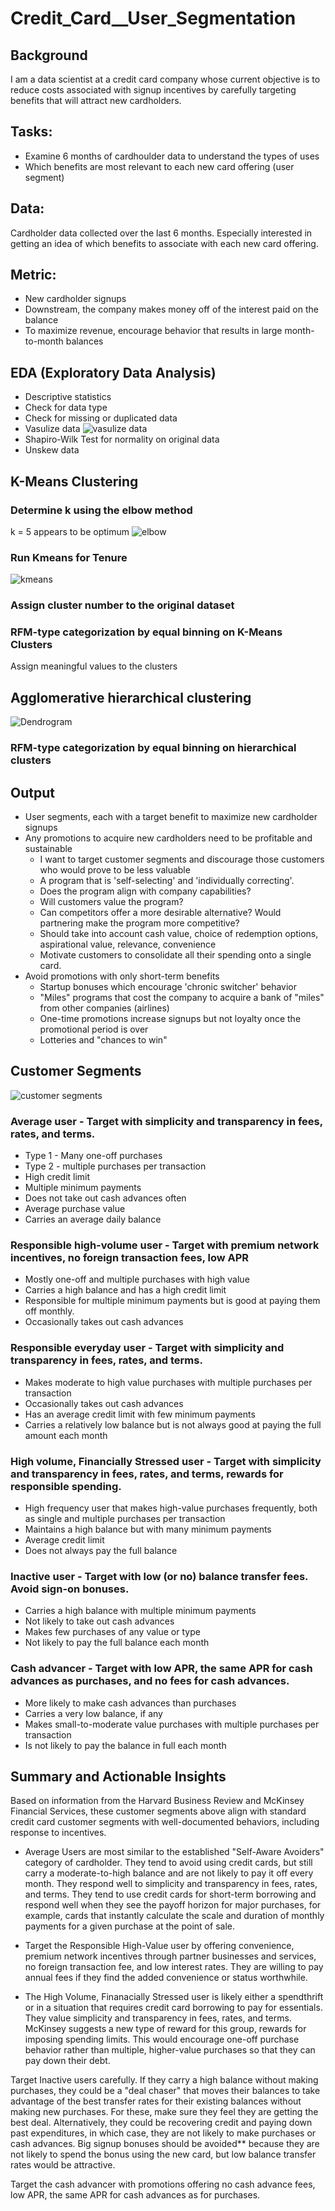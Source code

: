 # Credit_Card__User_Segmentation

## Background
I am a data scientist at a credit card company whose current objective is to reduce costs associated with signup incentives by carefully targeting benefits that will attract new cardholders.
## Tasks:
* Examine 6 months of cardhoulder data to understand the types of uses
* Which benefits are most relevant to each new card offering (user segment)

## Data: 
Cardholder data collected over the last 6 months. Especially interested in getting an idea of which benefits to associate with each new card offering.

## Metric:
* New cardholder signups
* Downstream, the company makes money off of the interest paid on the balance
* To maximize revenue, encourage behavior that results in large month-to-month balances

## EDA (Exploratory Data Analysis)
* Descriptive statistics
* Check for data type
* Check for missing or duplicated data
* Vasulize data
![vasulize data](https://github.com/stemgene/Credit_Card__User_Segmentation/blob/main/imgs/visualize_data.png)
* Shapiro-Wilk Test for normality on original data
* Unskew data

## K-Means Clustering
### Determine k using the elbow method
k = 5 appears to be optimum
![elbow](https://github.com/stemgene/Credit_Card__User_Segmentation/blob/main/imgs/elbow.png)
### Run Kmeans for Tenure
![kmeans](https://github.com/stemgene/Credit_Card__User_Segmentation/blob/main/imgs/kmeans.png)

### Assign cluster number to the original dataset

### RFM-type categorization by equal binning on K-Means Clusters
Assign meaningful values to the clusters

## Agglomerative hierarchical clustering
![Dendrogram](https://github.com/stemgene/Credit_Card__User_Segmentation/blob/main/imgs/dendrogram.png)
### RFM-type categorization by equal binning on hierarchical clusters

## Output
* User segments, each with a target benefit to maximize new cardholder signups
* Any promotions to acquire new cardholders need to be profitable and sustainable
  * I want to target customer segments and discourage those customers who would prove to be less valuable
  * A program that is 'self-selecting' and 'individually correcting'.
  * Does the program align with company capabilities?
  * Will customers value the program?
  * Can competitors offer a more desirable alternative? Would partnering make the program more competitive?
  * Should take into account cash value, choice of redemption options, aspirational value, relevance, convenience
  * Motivate customers to consolidate all their spending onto a single card.
* Avoid promotions with only short-term benefits
  * Startup bonuses which encourage 'chronic switcher' behavior
  * "Miles" programs that cost the company to acquire a bank of "miles" from other companies (airlines)
  * One-time promotions increase signups but not loyalty once the promotional period is over
  * Lotteries and "chances to win"

## Customer Segments

![customer segments](https://github.com/stemgene/Credit_Card__User_Segmentation/blob/main/imgs/user_seg.png)

### Average user - Target with simplicity and transparency in fees, rates, and terms.
* Type 1 - Many one-off purchases
* Type 2 - multiple purchases per transaction
* High credit limit
* Multiple minimum payments
* Does not take out cash advances often
* Average purchase value
* Carries an average daily balance

### Responsible high-volume user - Target with premium network incentives, no foreign transaction fees, low APR
* Mostly one-off and multiple purchases with high value
* Carries a high balance and has a high credit limit
* Responsible for multiple minimum payments but is good at paying them off monthly.
* Occasionally takes out cash advances

### Responsible everyday user - Target with simplicity and transparency in fees, rates, and terms.
* Makes moderate to high value purchases with multiple purchases per transaction
* Occasionally takes out cash advances
* Has an average credit limit with few minimum payments
* Carries a relatively low balance but is not always good at paying the full amount each month

### High volume, Financially Stressed user - Target with simplicity and transparency in fees, rates, and terms, rewards for responsible spending.
* High frequency user that makes high-value purchases frequently, both as single and multiple purchases per transaction
* Maintains a high balance but with many minimum payments
* Average credit limit
* Does not always pay the full balance

### Inactive user - Target with low (or no) balance transfer fees. Avoid sign-on bonuses.
* Carries a high balance with multiple minimum payments
* Not likely to take out cash advances
* Makes few purchases of any value or type
* Not likely to pay the full balance each month

### Cash advancer - Target with low APR, the same APR for cash advances as purchases, and no fees for cash advances.
* More likely to make cash advances than purchases
* Carries a very low balance, if any
* Makes small-to-moderate value purchases with multiple purchases per transaction
* Is not likely to pay the balance in full each month

## Summary and Actionable Insights
Based on information from the Harvard Business Review and McKinsey Financial Services, these customer segments above align with standard credit card customer segments with well-documented behaviors, including response to incentives.
* Average Users are most similar to the established "Self-Aware Avoiders" category of cardholder. They tend to avoid using credit cards, but still carry a moderate-to-high balance and are not likely to pay it off every month. They respond well to simplicity and transparency in fees, rates, and terms. They tend to use credit cards for short-term borrowing and respond well when they see the payoff horizon for major purchases, for example, cards that instantly calculate the scale and duration of monthly payments for a given purchase at the point of sale.

* Target the Responsible High-Value user by offering convenience, premium network incentives through partner businesses and services, no foreign transaction fee, and low interest rates. They are willing to pay annual fees if they find the added convenience or status worthwhile.

* The High Volume, Finanacially Stressed user is likely either a spendthrift or in a situation that requires credit card borrowing to pay for essentials. They value simplicity and transparency in fees, rates, and terms. McKinsey suggests a new type of reward for this group, rewards for imposing spending limits. This would encourage one-off purchase behavior rather than multiple, higher-value purchases so that they can pay down their debt.

Target Inactive users carefully. If they carry a high balance without making purchases, they could be a "deal chaser" that moves their balances to take advantage of the best transfer rates for their existing balances without making new purchases. For these, make sure they feel they are getting the best deal. Alternatively, they could be recovering credit and paying down past expenditures, in which case, they are not likely to make purchases or cash advances. Big signup bonuses should be avoided** because they are not likely to spend the bonus using the new card, but low balance transfer rates would be attractive.

Target the cash advancer with promotions offering no cash advance fees, low APR, the same APR for cash advances as for purchases.
